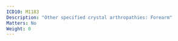 ```yaml
---
ICD10: M1183
Description: "Other specified crystal arthropathies: Forearm"
Matters: No
Weight: 0
---
```

